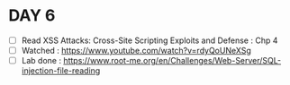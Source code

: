 # DAY 6 

* [ ] Read  XSS Attacks: Cross-Site Scripting Exploits and Defense : Chp 4
* [ ] Watched : https://www.youtube.com/watch?v=rdyQoUNeXSg
* [ ] Lab done : https://www.root-me.org/en/Challenges/Web-Server/SQL-injection-file-reading
